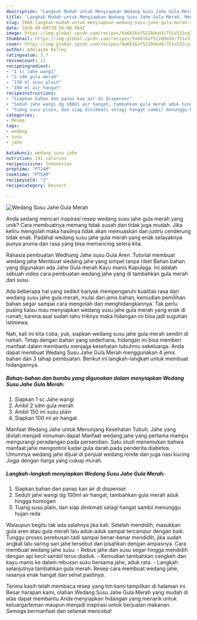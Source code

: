 ```yaml
---
description: "Langkah Mudah untuk Menyiapkan Wedang Susu Jahe Gula Merah, Menggugah Selera"
title: "Langkah Mudah untuk Menyiapkan Wedang Susu Jahe Gula Merah, Menggugah Selera"
slug: 2068-langkah-mudah-untuk-menyiapkan-wedang-susu-jahe-gula-merah-menggugah-selera
date: 2020-09-09T18:50:00.564Z
image: https://img-global.cpcdn.com/recipes/9a6816af5228ded4/751x532cq70/wedang-susu-jahe-gula-merah-foto-resep-utama.jpg
thumbnail: https://img-global.cpcdn.com/recipes/9a6816af5228ded4/751x532cq70/wedang-susu-jahe-gula-merah-foto-resep-utama.jpg
cover: https://img-global.cpcdn.com/recipes/9a6816af5228ded4/751x532cq70/wedang-susu-jahe-gula-merah-foto-resep-utama.jpg
author: Adelaide Kelley
ratingvalue: 3.7
reviewcount: 11
recipeingredient:
- "1 sc Jahe wangi"
- "2 sdm gula merah"
- "150 ml susu plain"
- "100 ml air hangat"
recipeinstructions:
- "Siapkan bahan dan panas kan air di dispenser"
- "Seduh jahe wangi dg 100ml air hangat, tambahkan gula merah aduk hingga homogen"
- "Tuang susu plain, dan siap dinikmati selagi hangat sambil menunggu hujan reda"
categories:
- Resep
tags:
- wedang
- susu
- jahe

katakunci: wedang susu jahe 
nutrition: 241 calories
recipecuisine: Indonesian
preptime: "PT24M"
cooktime: "PT52M"
recipeyield: "2"
recipecategory: Dessert

---
```



![Wedang Susu Jahe Gula Merah](https://img-global.cpcdn.com/recipes/9a6816af5228ded4/751x532cq70/wedang-susu-jahe-gula-merah-foto-resep-utama.jpg)

Anda sedang mencari inspirasi resep wedang susu jahe gula merah yang unik? Cara membuatnya memang tidak susah dan tidak juga mudah. Jika keliru mengolah maka hasilnya tidak akan memuaskan dan justru cenderung tidak enak. Padahal wedang susu jahe gula merah yang enak selayaknya punya aroma dan rasa yang bisa memancing selera kita.

Rahasia pembuatan Wedhang Jahe susu Gula Aren. Tutorial membuat wedang jahe Membuat wedang jahe yang simpel tanpa ribet Bahan bahan yang digunakan ada Jahe Gula merah Kayu manis Kapulaga. Ini adalah sebuah video cara pembuatan wedang jahe yang di tambahkan gula merah dan susu.

Ada beberapa hal yang sedikit banyak mempengaruhi kualitas rasa dari wedang susu jahe gula merah, mulai dari jenis bahan, kemudian pemilihan bahan segar sampai cara mengolah dan menghidangkannya. Tak perlu pusing kalau mau menyiapkan wedang susu jahe gula merah yang enak di rumah, karena asal sudah tahu triknya maka hidangan ini bisa jadi suguhan istimewa.


Nah, kali ini kita coba, yuk, siapkan wedang susu jahe gula merah sendiri di rumah. Tetap dengan bahan yang sederhana, hidangan ini bisa memberi manfaat dalam membantu menjaga kesehatan tubuhmu sekeluarga. Anda dapat membuat Wedang Susu Jahe Gula Merah menggunakan 4 jenis bahan dan 3 tahap pembuatan. Berikut ini langkah-langkah untuk membuat hidangannya.

<!--inarticleads1-->

##### Bahan-bahan dan bumbu yang digunakan dalam menyiapkan Wedang Susu Jahe Gula Merah:

1. Siapkan 1 sc Jahe wangi
1. Ambil 2 sdm gula merah
1. Ambil 150 ml susu plain
1. Siapkan 100 ml air hangat


Manfaat Wedang Jahe untuk Menunjang Kesehatan Tubuh. Jahe yang diolah menjadi minuman dapat Manfaat wedang jahe yang pertama mampu mengurangi peradangan pada persendian. Satu studi menemukan bahwa manfaat jahe mengontrol kadar gula darah pada penderita diabetes. Umumnya wedang jahe dijual di penjual wedang ronde dan juga nasi kucing Jogja dengan harga yang cukup murah. 

<!--inarticleads2-->

##### Langkah-langkah menyiapkan Wedang Susu Jahe Gula Merah:

1. Siapkan bahan dan panas kan air di dispenser
1. Seduh jahe wangi dg 100ml air hangat, tambahkan gula merah aduk hingga homogen
1. Tuang susu plain, dan siap dinikmati selagi hangat sambil menunggu hujan reda


Walaupun begitu tak ada salahnya jika kali. Setelah mendidih, masukkan gula aren atau gula merah lalu aduk-aduk sampai tercampur dengan baik. Tunggu proses perebusan tadi sampai benar-benar mendidih, jika sudah angkat lalu saring sari jahe tersebut dan pisahkan dengan ampasnya. Cara membuat wedang jahe susu: - Rebus jahe dan susu segar hingga mendidih dengan api kecil sambil terus diaduk. - Kemudian tambahkan cengkeh dan kayu manis ke dalam rebusan susu bersama jahe, aduk rata. - Langkah selanjutnya tambahkan gula merah. Resep cara membuat wedang jahe, rasanya enak hangat dan sehat pastinya. 

Terima kasih telah membaca resep yang tim kami tampilkan di halaman ini. Besar harapan kami, olahan Wedang Susu Jahe Gula Merah yang mudah di atas dapat membantu Anda menyiapkan hidangan yang menarik untuk keluarga/teman maupun menjadi inspirasi untuk berjualan makanan. Semoga bermanfaat dan selamat mencoba!
